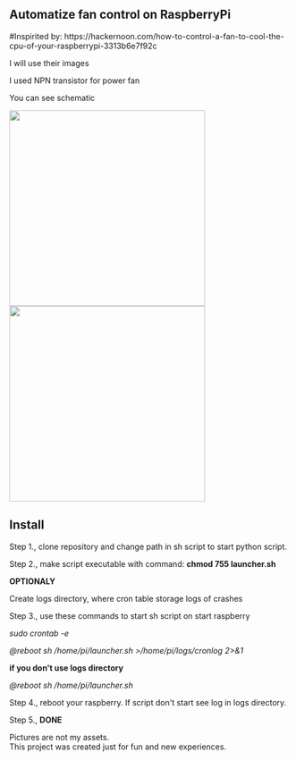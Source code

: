 <html>
<body>
<h2>Automatize fan control on RaspberryPi</h2>
<p>#Inspirited by: https://hackernoon.com/how-to-control-a-fan-to-cool-the-cpu-of-your-raspberrypi-3313b6e7f92c</p>

<p>I will use their images</p>
<p>I used NPN transistor for power fan</p>
<p>You can see schematic</p>
<img src="https://cdn-images-1.medium.com/max/1000/1*kD7Nv0KudnLL-9XKJe8t0w.png" width="350"/>

<img src="https://cdn-images-1.medium.com/max/800/1*l6cEydrQ4nQqauCKuhJi4w.png" width="350"/>

<h2>Install</h2>
<p>Step 1., clone repository and change path in sh script to start python script. </p>
<p>Step 2., make script executable with command: <b>chmod 755 launcher.sh</b></p>
<p><b>OPTIONALY</b>
<p>Create logs directory, where cron table storage logs of crashes</p>
<p>Step 3., use these commands to start sh script on start raspberry</p>
<p><i>sudo crontab -e</p>
  <p>@reboot sh /home/pi/launcher.sh >/home/pi/logs/cronlog 2>&1</i></p>
  <p><b>if you don't use logs directory</b></p>
  <p><i>@reboot sh /home/pi/launcher.sh</i></p>
<p>Step 4., reboot your raspberry. If script don't start see log in logs directory.</p>

<p>Step 5., <b>DONE</b>


Pictures are not my assets.<br/>
This project was created just for fun and new experiences.
</body>
</html>
